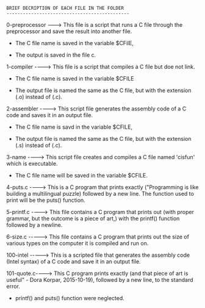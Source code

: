 
	BRIEF DECRIPTION OF EACH FILE IN THE FOLDER
	---------------------------------------------

0-preprocessor ---> This file is a script that runs a C file through the preprocessor and save the result into another file.

* The C file name is saved in the variable $CFilE,

* The output is saved in the file c.



1-compiler ----> This file is a script that compiles a C file but doe not link.

* The C file name is saved in the variable $CFILE

* The output file is named the same as the C file, but with the extension (.o) instead of (.c).



2-assembler ----> This script file generates the assembly code of a C code and saves it in an output file.

* The C file name is savd in the variable $CFILE,

* The output file is named the same as the C file, but with the extension (.s) instead of (.c).



3-name ----> This script file creates and compiles a C file named 'cisfun' which is executable.

* The C file name will be saved in the variable $CFILE.



4-puts.c ----> This is a C program that prints exactly ("Programming is like building a multilingual puzzle) followed by a new line. The function used to print will be the puts() function.



5-printf.c ----> This file contains a C program that prints out (with proper grammar, but the outcome is a piece of art,) with the printf() function followed by a newline.



6-size.c -----> This file contains a C program that prints out the size of various  types on the computer it is compiled and run on. 



100-intel -----> This is a scripted file that generates the assembly code (Intel syntax) of a C code and save it in an output file.



101-quote.c----> This C program prints exactly (and that piece of art is useful" - Dora Korpar, 2015-10-19), followed by a new line, to the standard error.

* printf() and puts() function were neglected.

